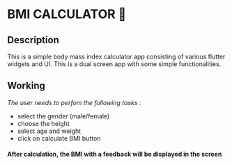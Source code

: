 # BMI CALCULATOR 💪
## Description
This is a simple body mass index calculator app consisting of various flutter widgets and UI. This is a dual screen app with some simple functionalities.
## Working
*The user needs to perfom the following tasks :*
* select the gender (male/female)
* choose the height
* select age and weight
* click on calculate BMI button
#### After calculation, the BMI with a feedback will be displayed in the screen
